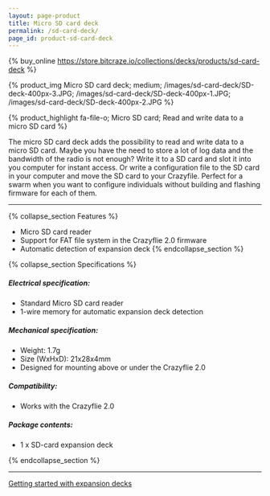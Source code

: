 ```yaml
---
layout: page-product
title: Micro SD card deck
permalink: /sd-card-deck/
page_id: product-sd-card-deck
---
```


{% buy_online https://store.bitcraze.io/collections/decks/products/sd-card-deck %}

{% product_img Micro SD card deck; medium;
/images/sd-card-deck/SD-deck-400px-3.JPG;
/images/sd-card-deck/SD-deck-400px-1.JPG;
/images/sd-card-deck/SD-deck-400px-2.JPG
%}

{% product_highlight
fa-file-o;
Micro SD card;
Read and write data to a micro SD card
%}

The micro SD card deck adds the possibility to read and write data to a micro 
SD card. Maybe you have the need to store a lot of log data and the bandwidth
of the radio is not enough? Write it to a SD card and slot it into you computer
for instant access. Or write a configuration file to the SD card in your 
computer and move the SD card to your Crazyfile. Perfect for a swarm when you
want to configure individuals without building and flashing firmware for each
of them.

---

{% collapse_section Features %}
* Micro SD card reader
* Support for FAT file system in the Crazyflie 2.0 firmware
* Automatic detection of expansion deck
{% endcollapse_section %}

{% collapse_section Specifications %}
##### Electrical specification:

* Standard Micro SD card reader
* 1-wire memory for automatic expansion deck detection

##### Mechanical specification:

* Weight: 1.7g
* Size (WxHxD): 21x28x4mm
* Designed for mounting above or under the Crazyflie 2.0

##### Compatibility:

* Works with the Crazyflie 2.0

##### Package contents:

* 1 x SD-card expansion deck

{% endcollapse_section %}

---

[Getting started with expansion decks](/getting-started-with-expansion-decks/)
